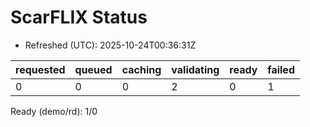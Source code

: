 ﻿# ScarFLIX Status

* Refreshed (UTC): 2025-10-24T00:36:31Z

| requested | queued | caching | validating | ready | failed |
|-----------|--------|---------|------------|-------|--------|
| 0 | 0 | 0 | 2 | 0 | 1 |

Ready (demo/rd): 1/0
